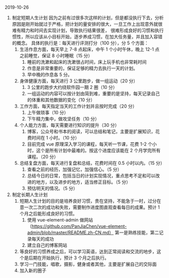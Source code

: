 2019-10-26

1. 制定短期人生计划
   因为之前有过很多次这样的计划，但是都没执行下去，分析原因是刚开始就过于严格，把计划的量安排的很大，一旦工作上出现意外就很难有精力和时间去实现计划，导致执行结果很差，
   很难形成良好的习惯和执行惯性，所以应该从小目标开始，逐步养成习惯，在加大任务量，并且加入容错的概念。
   具体的执行是：每天进行评测打分（100 分），分 5 个方面：
   1. 生活作息方面，每天早上 7-8 点起床，中午 1 个小时午休，晚上 12-1 点之前睡觉，保证 8 小时睡眠（15 分）
      1. 睡前的洗漱和起床的洗漱很占时间，床上玩手机也非常耗时间
      2. 作息是非常重要的，保证足够的精力去执行一天的计划。
      3. 早中晚的作息各 5 分。
   2. 身体健康方面，每天进行 3 公里跑步，做一组运动（20 分）
      1. 3 公里的跑步大约绕软件园一期 2 圈（10 分）
      2. 一组运动的内容可以按计划由简到难，重要的是坚持，每天记录自己的体重和其他数据的变化（10 分）
   3. 工作方面，每天指定当天的工作计划并且按时完成（20 分）
      1. 上午做琐事（10 分）
      2. 下午精力集中，做攻坚任务（10 分）
   4. 个人能力方面，每天需要进行知识的提升（30 分）
      1. 博客，公众号和书本的阅读，可以总结和笔记，主要是扩展知识，花费时间在 1 小时。（10 分）
      2. 目前完成 vue 原理深入学习的课程，每天听一节课，花费 1-2 个小时，这个是所有计划中最难的。按这个进度应该能在 2 个月学完所有课程。（20 分）
   5. 总结复盘方面，每天进行复盘和总结，花费时间在 0.5 小时以内。（15 分）
      1. 查看之前的经历，加强记忆，加强信心。（5 分）
      2. 总结今日的日常，包括当日的计划实现情况，重点思考不足和可以改进的地方，以及进步的地方，适当修正目标。（5 分）
      3. 预估明天的情况。（5 分）
2. 制定长期人生计划
   1. 短期人生计划的目的是培养良好习惯，贵在坚持，不能急于一时，过分在意一次二次的成功和失败，需要制作进度图直观查看每日的成果。预计 1 个月之后能形成良好的习惯。
      1. 使用 vue-element-admin 做网站（https://github.com/PanJiaChen/vue-element-admin/blob/master/README.zh-CN.md）
         第一是熟练技能，第二记录每天的成功
      2. 建立自己的博客网站
   2. 等良好的习惯养成之后，可以学习英语，达到正常阅读和交流的地步，这个是后期在开始执行，预计 3 个月之后执行。
   3. 学习一门技能，唱歌，摄影，健身或者其他，主要是扩展自己的交际面
   4. 加入新的圈子
